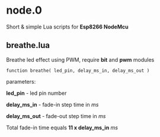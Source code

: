 
# node.0
Short &amp; simple Lua scripts for **Esp8266 NodeMcu**

## breathe.lua

Breathe led effect using PWM, require **bit** and **pwm** modules
```
function breathe( led_pin, delay_ms_in, delay_ms_out )
```
parameters:

**led_pin** - led pin number

**delay_ms_in** - fade-in step time in *ms*

**delay_ms_out** - fade-out step time in *ms*

Total fade-in time equals **11 x delay_ms_in** *ms*
